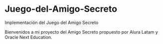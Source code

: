 # Juego-del-Amigo-Secreto
Implementación del Juego del Amigo Secreto

Bienvenidos a mi proyecto del Amigo Secreto propuesto por Alura Latam y Oracle Next Education.

